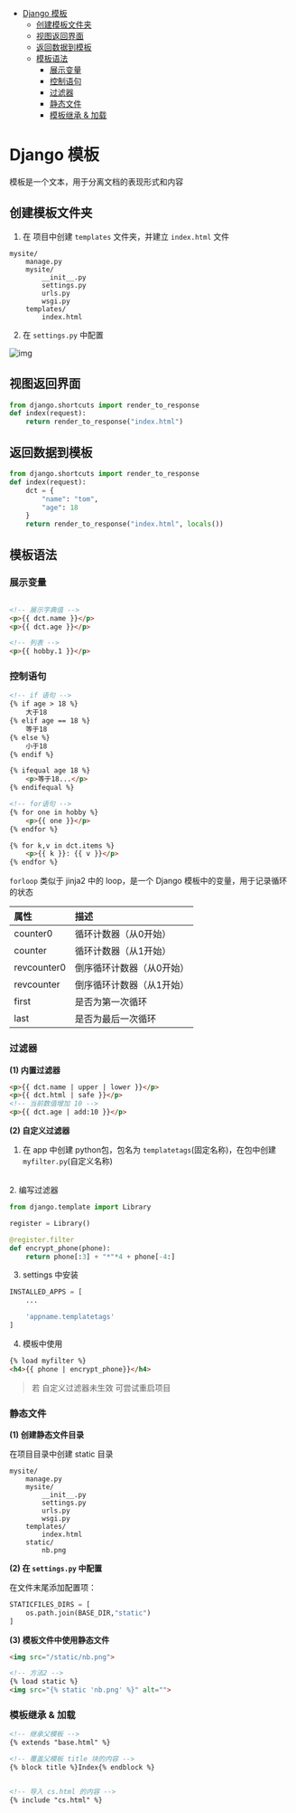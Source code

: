 <!-- TOC -->

- [Django 模板](#django-%E6%A8%A1%E6%9D%BF)
    - [创建模板文件夹](#%E5%88%9B%E5%BB%BA%E6%A8%A1%E6%9D%BF%E6%96%87%E4%BB%B6%E5%A4%B9)
    - [视图返回界面](#%E8%A7%86%E5%9B%BE%E8%BF%94%E5%9B%9E%E7%95%8C%E9%9D%A2)
    - [返回数据到模板](#%E8%BF%94%E5%9B%9E%E6%95%B0%E6%8D%AE%E5%88%B0%E6%A8%A1%E6%9D%BF)
    - [模板语法](#%E6%A8%A1%E6%9D%BF%E8%AF%AD%E6%B3%95)
        - [展示变量](#%E5%B1%95%E7%A4%BA%E5%8F%98%E9%87%8F)
        - [控制语句](#%E6%8E%A7%E5%88%B6%E8%AF%AD%E5%8F%A5)
        - [过滤器](#%E8%BF%87%E6%BB%A4%E5%99%A8)
        - [静态文件](#%E9%9D%99%E6%80%81%E6%96%87%E4%BB%B6)
        - [模板继承 & 加载](#%E6%A8%A1%E6%9D%BF%E7%BB%A7%E6%89%BF--%E5%8A%A0%E8%BD%BD)

<!-- /TOC -->

# Django 模板

模板是一个文本，用于分离文档的表现形式和内容

## 创建模板文件夹

1. 在 项目中创建 `templates` 文件夹，并建立 `index.html` 文件

```
mysite/
    manage.py
    mysite/
        __init__.py
        settings.py
        urls.py
        wsgi.py
    templates/
        index.html
```

2. 在 `settings.py` 中配置

![img](http://img.zzzzls.top/06-02_56472.png&git)

## 视图返回界面

```python
from django.shortcuts import render_to_response
def index(request):
    return render_to_response("index.html")
```

## 返回数据到模板

```python
from django.shortcuts import render_to_response
def index(request):
    dct = {
        "name": "tom",
        "age": 18
    }
    return render_to_response("index.html", locals())
```

## 模板语法

### 展示变量

```html

<!-- 展示字典值 -->
<p>{{ dct.name }}</p>
<p>{{ dct.age }}</p>

<!-- 列表 -->
<p>{{ hobby.1 }}</p>
```

### 控制语句

```html
<!-- if 语句 -->
{% if age > 18 %}
    大于18
{% elif age == 18 %}
    等于18
{% else %}
    小于18
{% endif %}

{% ifequal age 18 %}
    <p>等于18...</p>
{% endifequal %}

<!-- for语句 -->
{% for one in hobby %}
    <p>{{ one }}</p>
{% endfor %}

{% for k,v in dct.items %}
    <p>{{ k }}: {{ v }}</p>
{% endfor %}
```

`forloop` 类似于 jinja2 中的 loop，是一个 Django 模板中的变量，用于记录循环的状态

|属性|描述|
|:---|:---|
|counter0|循环计数器（从0开始）|
|counter|循环计数器（从1开始）|
|revcounter0|倒序循环计数器（从0开始）|
|revcounter|倒序循环计数器（从1开始）|
|first|是否为第一次循环|
|last|是否为最后一次循环|

### 过滤器

**(1) 内置过滤器**

```html
<p>{{ dct.name | upper | lower }}</p>
<p>{{ dct.html | safe }}</p>
<!-- 当前数值增加 10 -->
<p>{{ dct.age | add:10 }}</p>
```

**(2) 自定义过滤器**

1. 在 app 中创建 python包，包名为 `templatetags`(固定名称)，在包中创建 `myfilter.py`(自定义名称)
<br/>
2. 编写过滤器

```python
from django.template import Library

register = Library()

@register.filter
def encrypt_phone(phone):
    return phone[:3] + "*"*4 + phone[-4:]
```

3. settings 中安装

```python
INSTALLED_APPS = [
    ...

    'appname.templatetags'
]
```

4. 模板中使用

```html
{% load myfilter %}
<h4>{{ phone | encrypt_phone}}</h4>
```

> 若 自定义过滤器未生效 可尝试重启项目

### 静态文件

**(1) 创建静态文件目录**

在项目目录中创建 static 目录

```
mysite/
    manage.py
    mysite/
        __init__.py
        settings.py
        urls.py
        wsgi.py
    templates/
        index.html
    static/
        nb.png
```

**(2) 在 `settings.py` 中配置**

在文件末尾添加配置项：

```python
STATICFILES_DIRS = [
    os.path.join(BASE_DIR,"static")
]
```

**(3) 模板文件中使用静态文件**

```html
<img src="/static/nb.png">

<!-- 方法2 -->
{% load static %}
<img src="{% static 'nb.png' %}" alt="">
```

### 模板继承 & 加载

```html
<!-- 继承父模板 -->
{% extends "base.html" %}

<!-- 覆盖父模板 title 块的内容 -->
{% block title %}Index{% endblock %}


<!-- 导入 cs.html 的内容 -->
{% include "cs.html" %}
```

